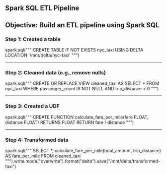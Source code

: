 ## Spark SQL ETL Pipeline
## Objective: Build an ETL pipeline using Spark SQL


### Step 1: Created a table
spark.sql("""
CREATE TABLE IF NOT EXISTS nyc_taxi
USING DELTA
LOCATION '/mnt/delta/nyc-taxi'
""")

---

### Step 2: Cleaned data (e.g., remove nulls)
spark.sql("""
CREATE OR REPLACE VIEW cleaned_taxi AS
SELECT *
FROM nyc_taxi
WHERE passenger_count IS NOT NULL AND trip_distance > 0
""")

---

### Step 3: Created a UDF
spark.sql("""
CREATE FUNCTION calculate_fare_per_mile(fare FLOAT, distance FLOAT)
RETURNS FLOAT
RETURN fare / distance
""")

---

### Step 4: Transformed data
spark.sql("""
SELECT *, calculate_fare_per_mile(total_amount, trip_distance) AS fare_per_mile
FROM cleaned_taxi
""").write.mode("overwrite").format("delta").save("/mnt/delta/transformed-taxi")

